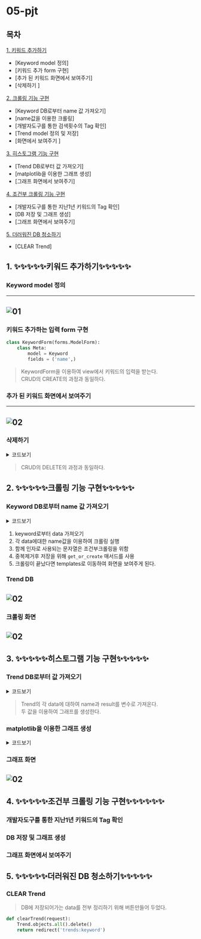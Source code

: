 # 05-pjt

## 목차

[1. 키워드 추가하기](#1-키워드-추가하기)

+ [Keyword model 정의]  
+ [키워드 추가 form 구현]  
+ [추가 된 키워드 화면에서 보여주기]  
+ [삭제하기 ]  

[2. 크롤링 기능 구현](#2-크롤링-기능-구현)

+ [Keyword DB로부터 name 값 가져오기]  
+ [name값을 이용한 크롤링]  
+ [개발자도구를 통한 검색횟수의 Tag 확인]  
+ [Trend model 정의 및 저장]  
+ [화면에서 보여주기 ]  

[3. 히스토그램 기능 구현](#3-히스토그램-기능-구현)

+ [Trend DB로부터 값 가져오기]  
+ [matplotlib을 이용한 그래프 생성]  
+ [그래프 화면에서 보여주기]  

[4. 조건부 크롤링 기능 구현](#4-조건부-크롤링-기능-구현)

+ [개발자도구를 통한 지난1년 키워드의 Tag 확인]  
+ [DB 저장 및 그래프 생성]  
+ [그래프 화면에서 보여주기]  

[5. 더러워진 DB 청소하기](#5-더러워진-db-청소하기)

+ [CLEAR Trend]  


## 1. ✨✨✨✨✨키워드 추가하기✨✨✨✨✨

### Keyword model 정의
---
![01](static/readme/01keyword.png)
---
### 키워드 추가하는 입력 form 구현
```py
class KeywordForm(forms.ModelForm):
    class Meta:
        model = Keyword
        fields = ('name',)
```
> KeywordForm을 이용하여 view에서 키워드의 입력을 받는다.  
> CRUD의 CREATE의 과정과 동일하다.  
### 추가 된 키워드 화면에서 보여주기
---
![02](static/readme/03KEY.png)
---
### 삭제하기 
<details>
<summary>
코드보기
</summary>

```py
def delete(request , pk):
    keywords = Keyword.objects.get(pk=pk)
    if request.method == 'POST':
        keywords.delete()
        return redirect('trends:keyword')
    return redirect('trends:index')
```
</details>

> CRUD의 DELETE의 과정과 동일하다.

## 2. ✨✨✨✨✨크롤링 기능 구현✨✨✨✨✨

### Keyword DB로부터 name 값 가져오기
<!-- <details>
<summary>
코드보기
</summary>

</details> -->

<details>
<summary>
코드보기
</summary>

```py
def crawling(request):
    keywoods = Keyword.objects.all()

    for key_name in keywoods:
        stat = get_google_data(key_name.name,"")
        Trend.objects.get_or_create(name=key_name.name , result=stat , search_period="all")

    keywords = Trend.objects.all()
    context ={
        'keywords' : keywords,
    }
    return render(request, 'trends/crawling.html', context )
```
</details>

1. keyword로부터 data 가져오기
2. 각 data에대한 name값을 이용하여 크롤링 실행
3. 함께 인자로 사용되는 문자열은 조건부크롤링을 위함
4. 중복제거후 저장을 위해 `get_or_create` 매서드를 사용
5. 크롤링이 끝났다면 templates로 이동하여 화면을 보여주게 된다.

### Trend DB
![02](static/readme/02trend.png)
---
### 크롤링 화면
![02](static/readme/04crow.png)
---


## 3. ✨✨✨✨✨히스토그램 기능 구현✨✨✨✨✨

### Trend DB로부터 값 가져오기
<details>
<summary>
코드보기
</summary>

```py
    trends = Trend.objects.all()

    names = [trend.name for trend in trends]
    results = [trend.result for trend in trends]
```
</details>

> Trend의 각 data에 대하여 name과 result를 변수로 가져온다.  
> 두 값을 이용하여 그래프를 생성한다.


### matplotlib을 이용한 그래프 생성

<details>
<summary>
코드보기
</summary>

```py
    fig, ax = plt.subplots()
    ax.bar(names, results, color='skyblue')
    ax.set_xlabel('Name')
    ax.set_ylabel('Result')
    ax.set_title('Trend Results')

    # Save the plot to a BytesIO object
    buffer = io.BytesIO()
    plt.savefig(buffer, format='png')
    buffer.seek(0)
    
    # Encode image to base64 string
    image_png = buffer.getvalue()
    buffer.close()
    graphic = base64.b64encode(image_png)
    graphic = graphic.decode('utf-8')
```
</details>

### 그래프 화면
![02](static/readme/05gra.png)
---


## 4. ✨✨✨✨✨조건부 크롤링 기능 구현✨✨✨✨✨✨

### 개발자도구를 통한 지난1년 키워드의 Tag 확인

### DB 저장 및 그래프 생성
### 그래프 화면에서 보여주기



## 5. ✨✨✨✨✨더러워진 DB 청소하기✨✨✨✨✨
### CLEAR Trend

> DB에 저장되어가는 data를 전부 정리하기 위해 버튼만들어 두었다. 
```py
def clearTrend(request):
    Trend.objects.all().delete()
    return redirect('trends:keyword')
```

